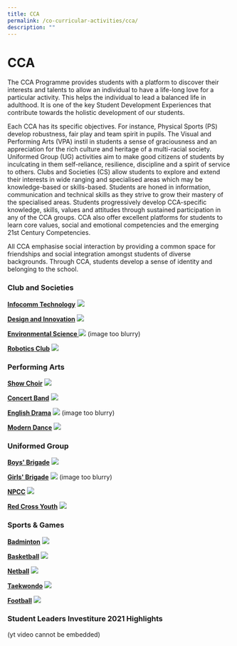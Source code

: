 ```yaml
---
title: CCA
permalink: /co-curricular-activities/cca/
description: ""
---
```


# **CCA**

The CCA Programme provides students with a platform to discover their interests and talents to allow an individual to have a life-long love for a particular activity. This helps the individual to lead a balanced life in adulthood. It is one of the key Student Development Experiences that contribute towards the holistic development of our students. 

Each CCA has its specific objectives. For instance, Physical Sports (PS) develop robustness, fair play and team spirit in pupils. The Visual and Performing Arts (VPA) instil in students a sense of graciousness and an appreciation for the rich culture and heritage of a multi-racial society. Uniformed Group (UG) activities aim to make good citizens of students by inculcating in them self-reliance, resilience, discipline and a spirit of service to others. Clubs and Societies (CS) allow students to explore and extend their interests in wide ranging and specialised areas which may be knowledge-based or skills-based. Students are honed in information, communication and technical skills as they strive to grow their mastery of the specialised areas. Students progressively develop CCA-specific knowledge, skills, values and attitudes through sustained participation in any of the CCA groups. CCA also offer excellent platforms for students to learn core values, social and emotional competencies and the emerging 21st Century Competencies. 

All CCA emphasise social interaction by providing a common space for friendships and social integration amongst students of diverse backgrounds. Through CCA, students develop a sense of identity and belonging to the school.

### Club and Societies

**[Infocomm Technology](/co-curricular-activities/Clubs-and-Societies/infocomm-technology/)**
![](/images/Infocomm-Formal-1024x683.png)

**[Design and Innovation](/co-curricular-activities/Clubs-and-Societies/design-and-innovation/)**
![](/images/Design-n-Innovation-Formal-1024x683.jpg)

**[Environmental Science ](/co-curricular-activities/Clubs-and-Societies/environmental-science/)**
![](/images/Environmental-Science-Formal-300px.png) (image too blurry)

**[Robotics Club](/co-curricular-activities/Clubs-and-Societies/robotics-club/)**
![](/images/Robotics-Formal.jpg)


### Performing Arts

**[Show Choir](/co-curricular-activities/Performing-Arts/choir/)**
![](/images/Show-Choir-Formal.jpg)

**[Concert Band](/co-curricular-activities/Performing-Arts/concert-band/)**
![](/images/Concert-Band-Formal-1024x683.jpg)

**[English Drama](/co-curricular-activities/Performing-Arts/english-drama/)**
![](/images/English-Drama-Formal-300px%20(1).png) (image too blurry)

**[Modern Dance](/co-curricular-activities/Performing-Arts/modern-dance/)**
![](/images/Modern-Dance-Formal-1024x683.jpg)

### Uniformed Group

**[Boys' Brigade](/co-curricular-activities/Uniformed-Groups/boys-brigade/)**
![](/images/The-Boys_-Brigade-1024x608.jpg)

**[Girls' Brigade](/co-curricular-activities/Uniformed-Groups/girls-brigade/)**
![](/images/Girls-Brigade-Formal-300px%20(1).png) (image too blurry)

**[NPCC](/co-curricular-activities/Uniformed-Groups/npcc/)**
![](/images/NPCC-Formal-1024x683.jpg)

**[Red Cross Youth](/co-curricular-activities/red-cross/)**
![](/images/Banner-Photo_Red-Cross-Youth-Formal-scaled.jpg)

### Sports & Games

**[Badminton](/co-curricular-activities/Sports-and-Games/badminton/)**
![](/images/Badminton-Formal-Ver-2.png)

**[Basketball](/co-curricular-activities/Sports-and-Games/basketball/)**
![](/images/Basketball-Formal-300px%20(1).png)

**[Netball](/co-curricular-activities/Sports-and-Games/netball/)**
![](/images/Netball-Formal-300px%20(1).png)

**[Taekwondo](/co-curricular-activities/Sports-and-Games/taekwondo/)**
![](/images/Taekwondo-Formal-scaled.jpg)

**[Football](/co-curricular-activities/Sports-and-Games/football/)**
![](/images/Football-Formal-1024x683.jpg)

### Student Leaders Investiture 2021 Highlights

(yt video cannot be embedded)